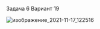 Задача 6 Вариант 19

![изображение_2021-11-17_122516](https://user-images.githubusercontent.com/90501362/142173439-ac1ad64e-0b85-4ecc-9266-9d3323ee7f17.png)
